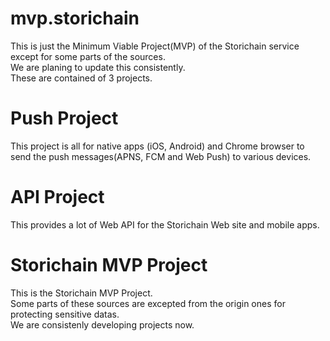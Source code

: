 # mvp.storichain
This is just the Minimum Viable Project(MVP) of the Storichain service except for some parts of the sources.  
We are planing to update this consistently.  
These are contained of 3 projects.

# Push Project 
  This project is all for native apps (iOS, Android) and Chrome browser to send the push messages(APNS, FCM and Web Push) to various devices.
# API Project
 This provides a lot of Web API for the Storichain Web site and mobile apps.
 
# Storichain MVP Project
 This is the Storichain MVP Project.  
 Some parts of these sources are excepted from the origin ones for protecting sensitive datas.  
 We are consistenly developing projects now.  
